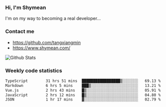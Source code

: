 ### Hi, I'm Shymean

I'm on my way to becoming a real developer...

### Contact me

- <https://github.com/tangxiangmin>
- <https://www.shymean.com/>

![Github Stats](https://github-readme-stats.vercel.app/api?username=tangxiangmin&show_icons=true&theme=dark)


###  Weekly code statistics

<!--START_SECTION:waka-->

```txt
TypeScript        31 hrs 51 mins  █████████████████▒░░░░░░░   69.13 %
Markdown          6 hrs 5 mins    ███▒░░░░░░░░░░░░░░░░░░░░░   13.21 %
Vue.js            2 hrs 43 mins   █▒░░░░░░░░░░░░░░░░░░░░░░░   05.91 %
JavaScript        2 hrs 12 mins   █▒░░░░░░░░░░░░░░░░░░░░░░░   04.80 %
JSON              1 hr 17 mins    ▓░░░░░░░░░░░░░░░░░░░░░░░░   02.79 %
```

<!--END_SECTION:waka-->